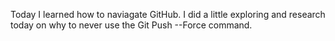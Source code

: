 Today I learned how to naviagate GitHub. I did a little exploring and 
research today on why to never use the Git Push --Force command. 
